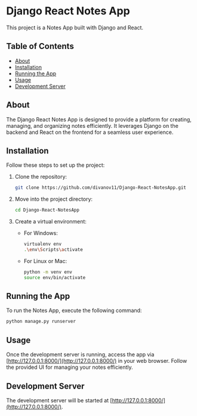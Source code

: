 # Django React Notes App

This project is a Notes App built with Django and React.

## Table of Contents
- [About](#about)
- [Installation](#installation)
- [Running the App](#running-the-app)
- [Usage](#usage)
- [Development Server](#development-server)

## About
The Django React Notes App is designed to provide a platform for creating, managing, and organizing notes efficiently. It leverages Django on the backend and React on the frontend for a seamless user experience.

## Installation
Follow these steps to set up the project:

1. Clone the repository:
    ```bash
    git clone https://github.com/divanov11/Django-React-NotesApp.git
    ```

2. Move into the project directory:
    ```bash
    cd Django-React-NotesApp
    ```

3. Create a virtual environment:
    - For Windows:
        ```bash
        virtualenv env
        .\env\Scripts\activate
        ```
    - For Linux or Mac:
        ```bash
        python -m venv env
        source env/bin/activate
        ```

## Running the App
To run the Notes App, execute the following command:
```bash
python manage.py runserver
```

## Usage
Once the development server is running, access the app via [http://127.0.0.1:8000/](http://127.0.0.1:8000/) in your web browser. Follow the provided UI for managing your notes efficiently.

## Development Server
The development server will be started at [http://127.0.0.1:8000/](http://127.0.0.1:8000/).
